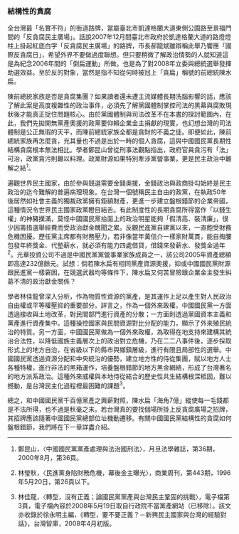 ### 結構性的貪腐

全台灣最「名實不符」的街道路牌，當屬臺北市凱達格蘭大道東側公園路至景福門間的「反貪腐民主廣場」。話說2007年12月間臺北市政府於凱達格蘭大道的路燈燈柱上掛起紅底白字「反貪腐民主廣場」的路牌，市長郝龍斌雖辯稱此舉乃響應「國際反貪腐日」，希望外界不要做過度聯想。但只要稍微了解政治情勢的人就知道這是為紀念2006年間的「倒扁運動」所做。也是為了對2008年立委與總統選舉發揮助選效益。至於反的對象，當然是指不知從何時被冠上「貪扁」稱號的前總統陳水扁。

陳前總統家族是否是貪腐集團？如果讀者還未遭主流媒體長期洗腦影響的話，應該了解此案是高度複雜性的政治事件，必須先了解黨國體制掌控司法的黑幕與腐敗現狀後才能真正捉住問題核心。由於黨國體制與司法改革不在本書的探討範圍內，在此，我們先拋開無黨產奧援的政黨要仰賴企業金主捐獻的現實，也幻想台灣的司法體制是公正無瑕的天平，而陳前總統家族全都是貪財的不義之徒。即便如此，陳前總統家族再怎麼貪，充其量也不過是出於一時的個人貪腐，這與中國國民黨長期性結構貪腐根本無法相比。學者鄭昆山曾從刑事法觀點指出，政府官員貪污有「法」可治，政黨貪污則難以料理。政黨財源如果特別牽涉黨營事業，更是民主政治中難解之結<sup>1</sup>。

遍觀世界民主國家，由於參與競選需要金錢奧援，金錢政治與政商掛勾始終是民主政治的迄今難解的普遍病理現象。在台灣一個號稱民主自由的政黨，在執政50年後居然如社會主義的獨裁政黨擁有鉅額財產，更進一步建立盤根錯節的企業帝國，這種情況令世界民主國家政黨瞪目結舌。有此制度性的長期貪腐所得當作「以錢生權」的神豬撲滿，莫怪中國國民黨抬面上的政治明星能夠「假清高、裝清廉」，很少因籌措選舉經費而受政治獻金醜聞之累。反觀民進黨自建黨以來，一直飽受財務危機困擾。歷任黨主席都有財務壓力，若非像當年黃信介一樣家財萬貫，能自掏腰包發年終獎金、代墊薪水，就必須有能力四處借貸，借錢來發薪水、發獎金過年<sup>2</sup>。光華投資公司不過是中國民黨黨營事業家族成員之一，該公司2005年資產總額即高達232億餘元。試想：倘若陳水扁有相同黨產資源奧援，抑或中國國民黨財源跟民進黨一樣窘困，在競選武器均等條件下，陳水扁又何苦冒險跟企業金主發生糾葛不清的政治獻金關係？

學者林佳龍曾深入分析，作為物質性資源的黨產，是其運作上足以產生對人民政治自由權或平等權壓抑的重要部分。詳言之，作為一個外來政權，中國國民黨一方面透過接收與土地改革，對民間部門進行資產的分散；一方面則透過黨國資本主義和黨產進行資產集中。這種操控國家與民間資源對比分配的能力，顯示了外來殖民統治的特質。另一方面，中國國民黨做為一個外來政權，為取得在地支持來建構其統治合法性，以降低國族主義層次上的政治對立危機，乃在二二八事件後，逐步採取形式上的地方自治，在省級以下的縣市與鄉鎮層級，進行有限且局部性的選舉。中國國民黨透過資源分配和中央統治的優勢，建立地方性的侍從集團，賦以地方人士各種特權，進行非法的黑箱運作，培養盤根錯節的地方黑金網絡，形成了台灣著名的地方派系政治。這種外來威權與本地侍從結合的歷史性共生結構根深柢固，難以撼動，是台灣民主化過程裡最困難的課題<sup>3</sup>。

總之，和中國國民黨千百億黨產之輿薪對照，陳水扁「海角7億」縱使每一毛錢都是不法所得，也不過是秋毫之末。若台灣真的要找個場所掛上反貪腐廣場之招牌，其招牌應該隨著中國國民黨總部位址機動遷移。有關中國國民黨結構性的貪腐如何盤根錯節，我們將在下一章詳盡介紹。

---

1. 鄭昆山，〈中國國民黨黨產處理與法治國刑法〉，月旦法學雜誌，第36期，2000年8月，第36頁。

2. 林瑩秋，〈民進黨身陷財務危機，幕後金主曝光〉，商業周刊，第443期，1996年5月20日，第26頁以下。

3. 林佳龍，〈轉型，沒有正義；論國民黨黨產與台灣民主鞏固的挑戰〉，電子檔第3頁，電子檔內容於2008年5月19日取自行政院不當黨產網站（已移除）。該文亦收錄於徐永明主編，《轉型，要不要正義？－新興民主國家與台灣的經驗對話》，台灣智庫，2008年4月初版。
